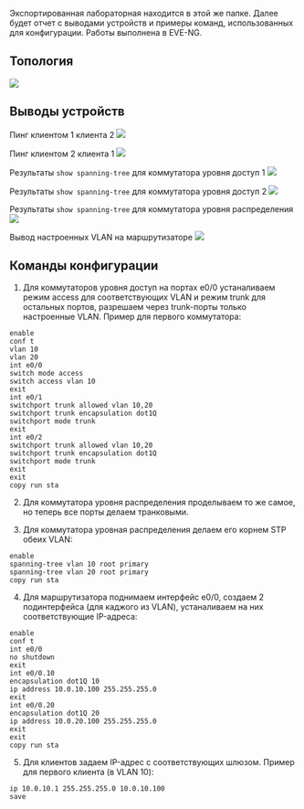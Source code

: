 Экспортированная лабораторная находится в этой же папке. Далее будет отчет с выводами устройств и примеры команд, использованных для конфигурации. Работы выполнена в EVE-NG.

## Топология

![](images/topology.png)

## Выводы устройств

Пинг клиентом 1 клиента 2
![](images/client_1.png)

Пинг клиентом 2 клиента 1
![](images/client_2.png)

Результаты `show spanning-tree` для коммутатора уровня доступ 1
![](images/access_switch_1.png)

Результаты `show spanning-tree` для коммутатора уровня доступ 2
![](images/access_switch_2.png)

Результаты `show spanning-tree` для коммутатора уровня распределения
![](images/distribution_switch.png)

Вывод настроенных VLAN на маршрутизаторе
![](images/router.png)

## Команды конфигурации

1. Для коммутаторов уровня доступ на портах e0/0 устаналиваем режим access для соответствующих VLAN и режим trunk для остальных портов, разрешаем через trunk-порты только настроенные VLAN. Пример для первого коммутатора:

```
enable
conf t
vlan 10
vlan 20
int e0/0
switch mode access
switch access vlan 10
exit
int e0/1
switchport trunk allowed vlan 10,20
switchport trunk encapsulation dot1Q
switchport mode trunk
exit
int e0/2
switchport trunk allowed vlan 10,20
switchport trunk encapsulation dot1Q
switchport mode trunk
exit
exit
copy run sta
```

2. Для коммутатора уровня распределения проделываем то же самое, но теперь все порты делаем транковыми.

3. Для коммутатора уровная распределения делаем его корнем STP обеих VLAN:

```
enable
spanning-tree vlan 10 root primary
spanning-tree vlan 20 root primary
copy run sta
```

4. Для маршрутизатора поднимаем интерфейс e0/0, создаем 2 подинтерфейса (для каджого из VLAN), устаналиваем на них соответствующие IP-адреса:

```
enable
conf t
int e0/0
no shutdown
exit
int e0/0.10
encapsulation dot1Q 10
ip address 10.0.10.100 255.255.255.0
exit
int e0/0.20
encapsulation dot1Q 20
ip address 10.0.20.100 255.255.255.0
exit
exit
copy run sta
```

5. Для клиентов задаем IP-адрес с соответствующих шлюзом. Пример для первого клиента (в VLAN 10):

```
ip 10.0.10.1 255.255.255.0 10.0.10.100
save
```